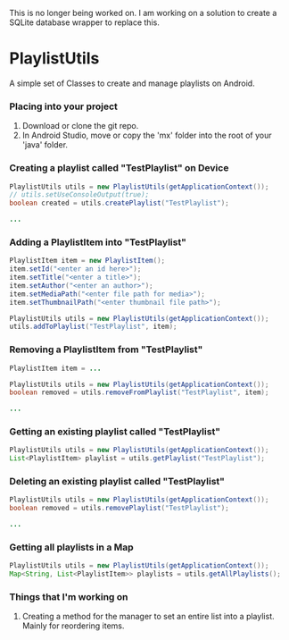 This is no longer being worked on. I am working on a solution to create a SQLite database wrapper to replace this.

# PlaylistUtils
A simple set of Classes to create and manage playlists on Android.

### Placing into your project
1. Download or clone the git repo.
2. In Android Studio, move or copy the 'mx' folder into the root of your 'java' folder.

### Creating a playlist called "TestPlaylist" on Device

```java
PlaylistUtils utils = new PlaylistUtils(getApplicationContext());
// utils.setUseConsoleOutput(true);
boolean created = utils.createPlaylist("TestPlaylist");

...
```

### Adding a PlaylistItem into "TestPlaylist"

```java
PlaylistItem item = new PlaylistItem();
item.setId("<enter an id here>");
item.setTitle("<enter a title>");
item.setAuthor("<enter an author>");
item.setMediaPath("<enter file path for media>");
item.setThumbnailPath("<enter thumbnail file path>");

PlaylistUtils utils = new PlaylistUtils(getApplicationContext());
utils.addToPlaylist("TestPlaylist", item);
```

### Removing a PlaylistItem from "TestPlaylist"

```java
PlaylistItem item = ...

PlaylistUtils utils = new PlaylistUtils(getApplicationContext());
boolean removed = utils.removeFromPlaylist("TestPlaylist", item);

...
```

### Getting an existing playlist called "TestPlaylist"

```java
PlaylistUtils utils = new PlaylistUtils(getApplicationContext());
List<PlaylistItem> playlist = utils.getPlaylist("TestPlaylist");
```

### Deleting an existing playlist called "TestPlaylist"

```java
PlaylistUtils utils = new PlaylistUtils(getApplicationContext());
boolean removed = utils.removePlaylist("TestPlaylist");

...
```

### Getting all playlists in a Map

```java
PlaylistUtils utils = new PlaylistUtils(getApplicationContext());
Map<String, List<PlaylistItem>> playlists = utils.getAllPlaylists();
```

### Things that I'm working on
1. Creating a method for the manager to set an entire list into a playlist. Mainly for reordering items.
